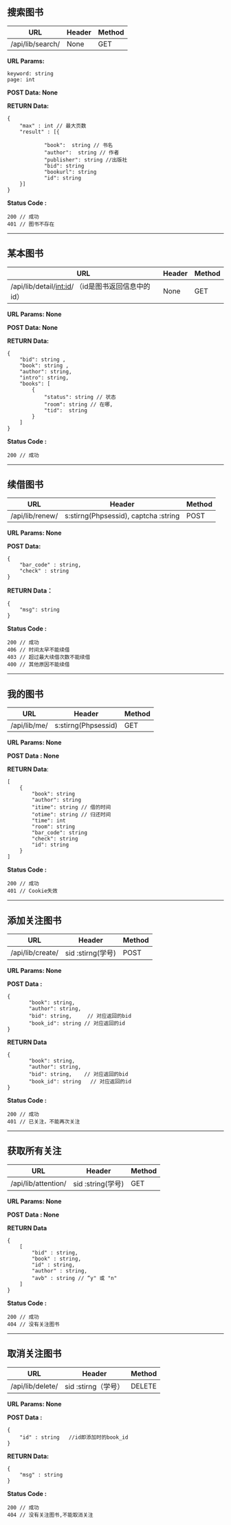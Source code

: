 ## 搜索图书
|URL|Header|Method|
| --- | -- | -- |
|/api/lib/search/| None| GET| 

**URL Params:**
```
keyword: string 
page: int 
```

**POST Data: None**

**RETURN Data:**
```
{
	"max" : int // 最大页数 
	"result" : [{
				
            "book":  string // 书名
            "author":  string // 作者
            "publisher": string //出版社
            "bid": string 
            "bookurl": string 
            "id": string 
	}]
}
```

**Status Code :**
```
200 // 成功 
401 // 图书不存在
```

*** 

## 某本图书
|URL|Header|Method|
| --- | -- | -- |
|/api/lib/detail/<int:id>/ （id是图书返回信息中的id）| None| GET| 
 
**URL Params: None**

**POST Data: None**

**RETURN Data:**
```
{
    "bid": string ,
    "book": string ,
    "author": string,
    "intro": string,
    "books": [
        {
            "status": string // 状态
            "room": string // 在哪,
            "tid":  string 
        }
    ]
}
```

**Status Code :**
```
200 // 成功 
```

***
## 续借图书 
|URL|Header|Method|
| --- | -- | -- |
|/api/lib/renew/| s:stirng(Phpsessid), captcha :string | POST |

**URL Params: None**

**POST Data:** 
```
{
	"bar_code" : string, 
	"check" : string 
}
```
**RETURN Data：**
```
{
    "msg": string 
}
```

**Status Code :**
```
200 // 成功 
406 // 时间太早不能续借
403 // 超过最大续借次数不能续借
400 // 其他原因不能续借
```
***

## 我的图书
|URL|Header|Method|
| --- | -- | -- |
|/api/lib/me/| s:stirng(Phpsessid) | GET | 

**URL Params: None**

**POST Data : None** 

**RETURN Data**:
```
[
    {
        "book": string
        "author": string
        "itime": string // 借的时间
        "otime": string // 归还时间
        "time": int 
        "room": string 
        "bar_code": string 
        "check": string 
        "id": string 
    }
]
```

**Status Code :**
```
200 // 成功 
401 // Cookie失效
```

***

## 添加关注图书
|URL|Header|Method|
| --- | -- | -- |
|/api/lib/create/| sid :stirng(学号) | POST | 

**URL Params: None**

**POST Data :** 

```
{
       "book": string,
       "author": string,
       "bid": string,     // 对应返回的bid
       "book_id": string // 对应返回的id
}
``` 

**RETURN Data** 

```
{
       "book": string,
       "author": string,
       "bid": string,    // 对应返回的bid
       "book_id": string   // 对应返回的id 
}
```

**Status Code :**
```
200 // 成功 
401 // 已关注，不能再次关注 
```
***

## 获取所有关注 
|URL|Header|Method|
| --- | -- | -- |
|/api/lib/attention/| sid :string(学号) | GET | 

**URL Params: None**

**POST Data : None** 

**RETURN Data** 
```
{
	[
		"bid" : string, 
		"book" : string, 
		"id" : string, 
		"author" : string, 
		"avb" : string // “y" 或 "n" 
	]
}
```

**Status Code :**
```
200 // 成功 
404 // 没有关注图书 
```
***

## 取消关注图书 
|URL|Header|Method|
| --- | -- | -- |
|/api/lib/delete/| sid :stirng（学号） |  DELETE | 

**URL Params: None**

**POST Data :** 
```
{
	"id" : string   //id即添加时的book_id
}
``` 

**RETURN Data:** 
```
{
	"msg" : string
}
```

**Status Code :**
```
200 // 成功 
404 // 没有关注图书,不能取消关注 
```

